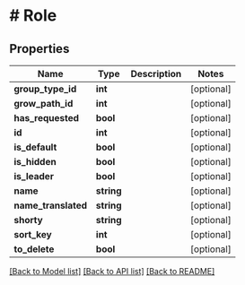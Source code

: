# # Role

## Properties

Name | Type | Description | Notes
------------ | ------------- | ------------- | -------------
**group_type_id** | **int** |  | [optional]
**grow_path_id** | **int** |  | [optional]
**has_requested** | **bool** |  | [optional]
**id** | **int** |  | [optional]
**is_default** | **bool** |  | [optional]
**is_hidden** | **bool** |  | [optional]
**is_leader** | **bool** |  | [optional]
**name** | **string** |  | [optional]
**name_translated** | **string** |  | [optional]
**shorty** | **string** |  | [optional]
**sort_key** | **int** |  | [optional]
**to_delete** | **bool** |  | [optional]

[[Back to Model list]](../../README.md#models) [[Back to API list]](../../README.md#endpoints) [[Back to README]](../../README.md)
